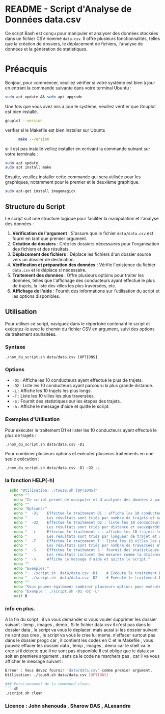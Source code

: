 # README - Script d'Analyse de Données data.csv

Ce script Bash est conçu pour manipuler et analyser des données stockées dans un fichier CSV nommé `data.csv`. Il offre plusieurs fonctionnalités, telles que la création de dossiers, le déplacement de fichiers, l'analyse de données et la génération de statistiques.



# Préacquis
   Bonjour, pour commencer, veuillez vérifier si votre système est bien à jour en entrant la commande suivante dans votre terminal Ubuntu :
               
``` sh 
sudo apt update && sudo apt upgrade
```
Une fois que vous avez mis à jour le système, veuillez vérifier que Gnuplot est bien installé.

``` sh
gnuplot --version
```
verifier si le Makefile est bien installer sur Ubuntu
``` sh
      make --version
```
si il est pas installé  veillez installer en ecrivant la commande suivant sur votre terminale :
```sh
sudo apt update
sudo apt install make
```

Ensuite, veuillez installer cette commande qui  sera  utilisée pour les graphiques, notamment pour le premier et le deuxième graphique.

``` sh
sudo apt-get install imagemagick
```
## Structure du Script

Le script suit une structure logique pour faciliter la manipulation et l'analyse des données :
1. **Vérification de l'argument** : S'assure que le fichier `data/data.csv` est fourni en tant que premier argument.
2. **Création de dossiers** : Crée les dossiers nécessaires pour l'organisation des fichiers et des résultats.
3. **Déplacement des fichiers** : Déplace les fichiers d'un dossier source vers un dossier de destination.
4. **Vérification et préparation des données** : Vérifie l'existence du fichier `data.csv` et le déplace si nécessaire.
5. **Traitement des données** : Offre plusieurs options pour traiter les données, telles que l'affichage des conducteurs ayant effectué le plus de trajets, la liste des villes les plus traversées, etc.
6. **Affichage de l'aide** : Fournit des informations sur l'utilisation du script et les options disponibles.

## Utilisation

Pour utiliser ce script, naviguez dans le répertoire contenant le script et exécutez-le avec le chemin du fichier CSV en argument, suivi des options de traitement souhaitées.



### Syntaxe

```
./nom_du_script.sh data/data.csv [OPTIONS]
```

### Options

- `-D1` : Affiche les 10 conducteurs ayant effectué le plus de trajets.
- `-D2` : Liste les 10 conducteurs ayant parcouru la plus grande distance.
- `-L` : Affiche les 10 trajets les plus longs.
- `-T` : Liste les 10 villes les plus traversées.
- `-S` : Fournit des statistiques sur les étapes des trajets.
- `-h` : Affiche le message d'aide et quitte le script.

### Exemples d'Utilisation

Pour exécuter le traitement D1 et lister les 10 conducteurs ayant effectué le plus de trajets :
```
./nom_du_script.sh data/data.csv -D1
```

Pour combiner plusieurs options et exécuter plusieurs traitements en une seule exécution :

```
./nom_du_script.sh data/data.csv -D1 -D2 -L
```
### la fonction HELP(-h)
```sh
  echo "Utilisation: ./tous9.sh [OPTIONS]"
    echo ""
    echo "Ce script permet de manipuler et d'analyser des données à partir d'un fichier CSV."
    echo ""
    echo "Options:"
    echo "  -D1    Effectue le traitement D1 : affiche les 10 conducteurs ayant effectué le plus de trajets."
    echo "         Les résultats sont triés par nombre de trajets et sauvegardés dans un fichier."
    echo "  -D2    Effectue le traitement D2 : liste les 10 conducteurs ayant parcouru la plus grande distance."
    echo "         Les résultats sont triés par distance et sauvegardés dans un fichier."
    echo "  -L     Effectue le traitement L : affiche les 10 trajets les plus longs."
    echo "         Les résultats sont triés par longueur de trajet et sauvegardés dans un fichier."
    echo "  -T     Effectue le traitement T : liste les 10 villes les plus traversées."
    echo "         Les résultats sont triés par nombre de traversées et sauvegardés dans un fichier."
    echo "  -S     Effectue le traitement S : fournit des statistiques sur les étapes des trajets."
    echo "         Les résultats incluent des mesures comme la distance minimale, maximale et moyenne."
    echo "  -h     Affiche ce message d'aide et quitte le script."
    echo ""
    echo "Exemples:"
    echo "  ./script.sh  data/data.csv -D1    # Exécute le traitement D1"
    echo "  ./script.sh  data/data.csv -D2    # Exécute le traitement D2"
    echo ""
    echo "Vous pouvez également combiner plusieurs options pour exécuter plusieurs traitements en une seule exécution du script."
    echo "Exemple : ./script.sh -D1 -D2 -L"
    exit 0
```
### info en plus.
 A la fin du script , il va vous demander si vous vouler supprimer les dossier suivant : temp , images , demo ,
  Si le fichier data.csv il n'est pas dans le dossier data , le script va vous le deplacer. mais aussi si les dossier suivant ne sont pas cree , le script va vous le cree lui meme.
  n'effacer surtout pas dans le dossier progc car , il contient les codes en C et le Makefile , vous pouvez effacer les dossier data , temp , images  , demo  car le shell va le cree si il detecte que il ne sont pas disponible
  Il est oblige que le data.csv soit en premiere argument , sans ca le code ne marchera pas , car il va vous afficher le message suivant :
  ```sh
Erreur : Vous devez fournir 'data/data.csv' comme premier argument.
Utilisation: ./tous9.sh data/data.csv [OPTIONS]

### Fonctionement de la commaned clean.
``` sh
./script.sh clean
```

### Licence : John shenouda , Sharow DAS , ALexandre

